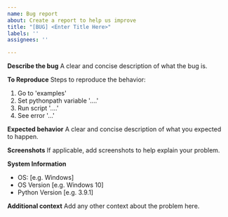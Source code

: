 ```yaml
---
name: Bug report
about: Create a report to help us improve
title: "[BUG] <Enter Title Here>"
labels: ''
assignees: ''

---
```


**Describe the bug**
A clear and concise description of what the bug is.

**To Reproduce**
Steps to reproduce the behavior:
1. Go to 'examples'
2. Set pythonpath variable '....'
3. Run script '....'
4. See error '...'

**Expected behavior**
A clear and concise description of what you expected to happen.

**Screenshots**
If applicable, add screenshots to help explain your problem.

**System Information**
 - OS: [e.g. Windows]
 - OS Version [e.g. Windows 10]
 - Python Version [e.g. 3.9.1]

**Additional context**
Add any other context about the problem here.
